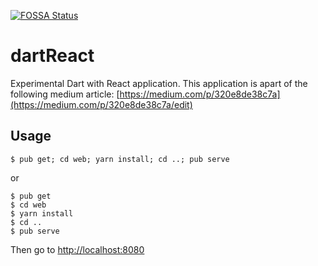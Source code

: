 [![FOSSA Status](https://app.fossa.io/api/projects/git%2Bgithub.com%2FGiovanniL19%2FdartReact.svg?type=shield)](https://app.fossa.io/projects/git%2Bgithub.com%2FGiovanniL19%2FdartReact?ref=badge_shield)

# dartReact

Experimental Dart with React application.
This application is apart of the following medium article: [https://medium.com/p/320e8de38c7a](https://medium.com/p/320e8de38c7a/edit)

## Usage
```
$ pub get; cd web; yarn install; cd ..; pub serve
```
or
```
$ pub get
$ cd web
$ yarn install
$ cd ..
$ pub serve

```

Then go to [http://localhost:8080](http://localhost:8080)

